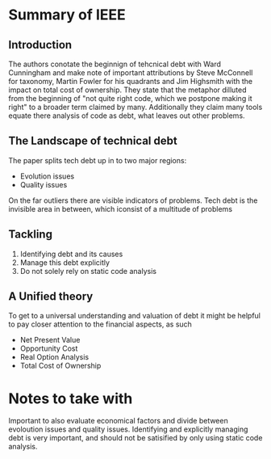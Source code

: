 # Summary of IEEE

## Introduction

The authors conotate the beginnign of tehcnical debt with Ward Cunningham and make note of important attributions by Steve McConnell for taxonomy, Martin Fowler for his quadrants and Jim Highsmith with the impact on total cost of ownership. They state that the metaphor dilluted from the beginning of "not quite right code, which we postpone making it right" to a broader term claimed by many. Additionally they claim many tools equate there analysis of code as debt, what leaves out other problems.

## The Landscape of technical debt

The paper splits tech debt up in to two major regions:

- Evolution issues
- Quality issues

On the far outliers there are visible indicators of problems. Tech debt is the invisible area in between, which iconsist of a multitude of problems

## Tackling

1. Identifying debt and its causes
2. Manage this debt explicitly
3. Do not solely rely on static code analysis

## A Unified theory

To get to a universal understanding and valuation of debt it might be helpful to pay closer attention to the financial aspects, as such

- Net Present Value
- Opportunity Cost
- Real Option Analysis
- Total Cost of Ownership

# Notes to take with

Important to also evaluate economical factors and divide between evoloution issues and quality issues. Identifying and explicitly managing debt is very important, and should not be satisified by only using static code analysis.
